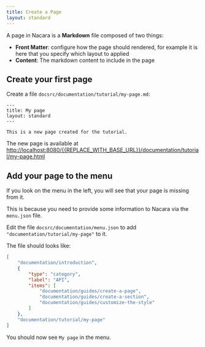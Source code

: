 ```yaml
---
title: Create a Page
layout: standard
---
```


A page in Nacara is a **Markdown** file composed of two things:

- **Front Matter**: configure how the page should rendered, for example it is here that you specify which layout to applied
- **Content**: The markdown content to include in the page

## Create your first page

Create a file `docsrc/documentation/tutorial/my-page.md`:

```
---
title: My page
layout: standard
---

This is a new page created for the tutorial.
```

The new page is available at [http://localhost:8080/{{REPLACE_WITH_BASE_URL}}/documentation/tutorial/my-page.html](http://localhost:8080/{{REPLACE_WITH_BASE_URL}}/documentation/tutorial/my-page.html)

## Add your page to the menu

If you look on the menu in the left, you will see that your page is missing from it.

This is because you need to provide some information to Nacara via the `menu.json` file.

Edit the file `docsrc/documentation/menu.json` to add `"documentation/tutorial/my-page"` to it.

The file should looks like:

```json
[
    "documentation/introduction",
    {
        "type": "category",
        "label": "API",
        "items": [
            "documentation/guides/create-a-page",
            "documentation/guides/create-a-section",
            "documentation/guides/customize-the-style"
        ]
    },
    "documentation/tutorial/my-page"
]
```

You should now see `My page` in the menu.
